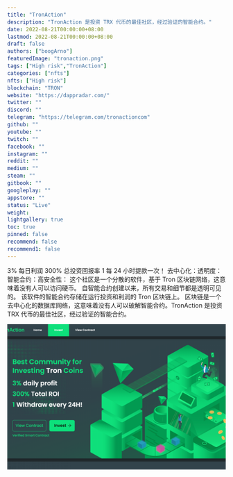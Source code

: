 ```yaml
---
title: "TronAction"
description: "TronAction 是投资 TRX 代币的最佳社区，经过验证的智能合约。"
date: 2022-08-21T00:00:00+08:00
lastmod: 2022-08-21T00:00:00+08:00
draft: false
authors: ["boogArno"]
featuredImage: "tronaction.png"
tags: ["High risk","TronAction"]
categories: ["nfts"]
nfts: ["High risk"]
blockchain: "TRON"
website: "https://dappradar.com/"
twitter: ""
discord: ""
telegram: "https://telegram.com/tronactioncom"
github: ""
youtube: ""
twitch: ""
facebook: ""
instagram: ""
reddit: ""
medium: ""
steam: ""
gitbook: ""
googleplay: ""
appstore: ""
status: "Live"
weight: 
lightgallery: true
toc: true
pinned: false
recommend: false
recommend1: false
---
```

3% 每日利润 300% 总投资回报率 1 每 24 小时提款一次！ 去中心化：透明度：智能合约：高安全性：
这个社区是一个分散的软件，基于 Tron 区块链网络，这意味着没有人可以访问硬币。
自智能合约创建以来，所有交易和细节都是透明可见的。
该软件的智能合约存储在运行投资和利润的 Tron 区块链上。
区块链是一个去中心化的数据库网络，这意味着没有人可以破解智能合约。TronAction 是投资 TRX 代币的最佳社区，经过验证的智能合约。

![tronactioncom-dapp-high-risk-tron-image1_98cd5458ac7c83ee1b91a1dce27bd3ae](tronactioncom-dapp-high-risk-tron-image1_98cd5458ac7c83ee1b91a1dce27bd3ae.png)



